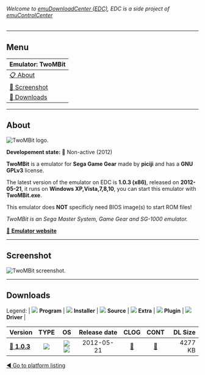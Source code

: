 ###### Welcome to [emuDownloadCenter (EDC)](https://github.com/PhoenixInteractiveNL/emuDownloadCenter/wiki/), EDC is a side project of [emuControlCenter](https://github.com/PhoenixInteractiveNL/emuControlCenter/wiki/)
***
## Menu
| **Emulator: TwoMBit** |
|:---------|
| [:clipboard: About](#about) |
| [:sunrise: Screenshot](#screenshot) |
| [:floppy_disk: Downloads](#downloads) |
***
## About
![](https://github.com/PhoenixInteractiveNL/emuDownloadCenter/wiki/images_emulator/twombit_logo_200.jpg "TwoMBit logo.")

**Developement state:** :red_circle: Non-active (2012)

**TwoMBit** is a emulator for **Sega Game Gear** made by **piciji** and has a **GNU GPLv3** license.

The latest version of the emulator on EDC is **1.0.3 (x86)**, released on **2012-05-21**, it runs on **Windows XP,Vista,7,8,10**, you can start this emulator with **TwoMBit.exe**.

This emulator does **NOT** specificly need BIOS image(s) to start ROM files!

_TwoMBit is an Sega Master System, Game Gear and SG-1000 emulator._

[:link: **Emulator website**](http://sourceforge.net/projects/twombit/)
***
## Screenshot
![](https://raw.githubusercontent.com/PhoenixInteractiveNL/emuDownloadCenter/master/hooks/twombit/emulator_screen_01.jpg "TwoMBit screenshot.")
***
## Downloads
Legend:
| ![](https://raw.githubusercontent.com/wiki/PhoenixInteractiveNL/emuDownloadCenter/images_misc/icon_program_24.png) **Program** | 
![](https://raw.githubusercontent.com/wiki/PhoenixInteractiveNL/emuDownloadCenter/images_misc/icon_installer_24.png) **Installer** | 
![](https://raw.githubusercontent.com/wiki/PhoenixInteractiveNL/emuDownloadCenter/images_misc/icon_source_code_24.png) **Source** | 
![](https://raw.githubusercontent.com/wiki/PhoenixInteractiveNL/emuDownloadCenter/images_misc/icon_extra_24.png) **Extra** | 
![](https://raw.githubusercontent.com/wiki/PhoenixInteractiveNL/emuDownloadCenter/images_misc/icon_plugin_24.png) **Plugin** | 
![](https://raw.githubusercontent.com/wiki/PhoenixInteractiveNL/emuDownloadCenter/images_misc/icon_driver_24.png) **Driver** | 
 
| Version | TYPE | OS | Release date | CLOG | CONT | DL Size |
|:--------|:----:|:--:|:------------:|:----:|:----:|--------:|
| [:floppy_disk: **1.0.3**](https://github.com/PhoenixInteractiveNL/edc-repo0003/raw/master/twombit/1.0.3.7z) | ![](https://raw.githubusercontent.com/wiki/PhoenixInteractiveNL/emuDownloadCenter/images_misc/icon_program_24.png) | ![](https://raw.githubusercontent.com/wiki/PhoenixInteractiveNL/emuDownloadCenter/images_misc/logo_windows_24.png)![](https://raw.githubusercontent.com/wiki/PhoenixInteractiveNL/emuDownloadCenter/images_misc/icon_32-bit_24.png) | 2012-05-21 | [:page_facing_up:](https://github.com/PhoenixInteractiveNL/edc-repo0003/blob/master/twombit/1.0.3_changelog.txt) | [:mag_right:](https://github.com/PhoenixInteractiveNL/edc-repo0003/blob/master/twombit/1.0.3_contents.txt) | 4277 KB |

[:arrow_backward: Go to platform listing](https://github.com/PhoenixInteractiveNL/emuDownloadCenter/wiki/EDC-Platform-List)
